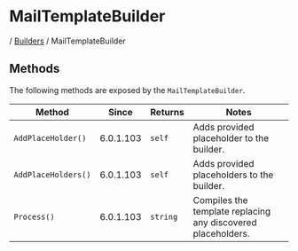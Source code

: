 # MailTemplateBuilder
/ [Builders](./builders/README.md) / MailTemplateBuilder

## Methods
The following methods are exposed by the `MailTemplateBuilder`.

| Method | Since | Returns | Notes |
| --- | --- | --- | --- |
| `AddPlaceHolder()` | 6.0.1.103 | `self` | Adds provided placeholder to the builder. |
| `AddPlaceHolders()` | 6.0.1.103 | `self` | Adds provided placeholders to the builder. |
| `Process()` | 6.0.1.103 | `string` | Compiles the template replacing any discovered placeholders. |
